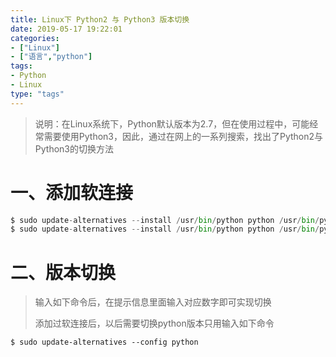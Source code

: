 ```yaml
---
title: Linux下 Python2 与 Python3 版本切换
date: 2019-05-17 19:22:01
categories: 
- ["Linux"]
- ["语言","python"]
tags: 
- Python
- Linux
type: "tags"
---
```


> 说明：在Linux系统下，Python默认版本为2.7，但在使用过程中，可能经常需要使用Python3，因此，通过在网上的一系列搜索，找出了Python2与Python3的切换方法

# 一、添加软连接

```python
$ sudo update-alternatives --install /usr/bin/python python /usr/bin/python2 100
$ sudo update-alternatives --install /usr/bin/python python /usr/bin/python3 150
```

# 二、版本切换

> 输入如下命令后，在提示信息里面输入对应数字即可实现切换
>
> 添加过软连接后，以后需要切换python版本只用输入如下命令

```
$ sudo update-alternatives --config python
```

